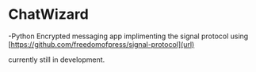 # ChatWizard
-Python Encrypted messaging app implimenting the signal protocol using [https://github.com/freedomofpress/signal-protocol](url)

currently still in development.
